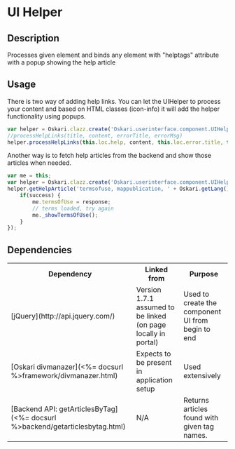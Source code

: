 # UI Helper

## Description

Processes given element and binds any element with "helptags" attribute with a popup showing the help article


## Usage

There is two way of adding help links. You can let the UIHelper to process your content and based on HTML classes (icon-info) it will add the helper functionality using popups.
```javascript
var helper = Oskari.clazz.create('Oskari.userinterface.component.UIHelper', this.instance.sandbox);
//processHelpLinks(title, content, errorTitle, errorMsg)
helper.processHelpLinks(this.loc.help, content, this.loc.error.title, this.loc.error.nohelp);
```

Another way is to fetch help articles from the backend and show those articles when needed.
```javascript
var me = this;
var helper = Oskari.clazz.create('Oskari.userinterface.component.UIHelper', me.instance.sandbox);
helper.getHelpArticle('termsofuse, mappublication, ' + Oskari.getLang(), function(success, response) {
    if(success) {
        me.termsOfUse = response;
        // terms loaded, try again
        me._showTermsOfUse();
    }
});
```



## Dependencies

<table class="table">
  <tr>
    <th>Dependency</th><th>Linked from</th><th>Purpose</th>
  </tr>
  <tr>
    <td> [jQuery](http://api.jquery.com/) </td>
    <td> Version 1.7.1 assumed to be linked (on page locally in portal) </td>
    <td> Used to create the component UI from begin to end</td>
  </tr>
  <tr>
    <td> [Oskari divmanazer](<%= docsurl %>framework/divmanazer.html) </td>
    <td> Expects to be present in application setup </td>
    <td> Used extensively</td>
  </tr>
  <tr>
    <td> [Backend API: getArticlesByTag](<%= docsurl %>backend/getarticlesbytag.html) </td>
    <td> N/A </td>
    <td> Returns articles found with given tag names. </td>
  </tr>

</table>
